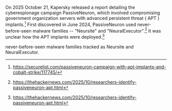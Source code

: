 

On 2025 October 21, Kapersky released a report detailing the cyberespionage campaign PassiveNeuron, which involved compromising government organization servers with advanced persistent threat ( APT ) implants.[^1] First discovered in June 2024, PassiveNeuron used never-before-seen malware families -- "Neursite" and "NeuralExecutor".[^2] It was unclear how the APT implants were deployed.[^2]

[^1]: https://securelist.com/passiveneuron-campaign-with-apt-implants-and-cobalt-strike/117745/
[^2]: https://thehackernews.com/2025/10/researchers-identify-passiveneuron-apt.html
[^3]: https://securelist.com/apt-report-q3-2024/114623/


never-before-seen malware families tracked as Neursite and NeuralExecutor.
